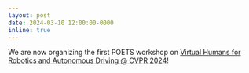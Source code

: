 ```yaml
---
layout: post
date: 2024-03-10 12:00:00-0000
inline: true
---
```


We are now organizing the first POETS workshop on <a href="https://poets2024.github.io/">Virtual Humans for Robotics and Autonomous Driving @ CVPR 2024</a>!